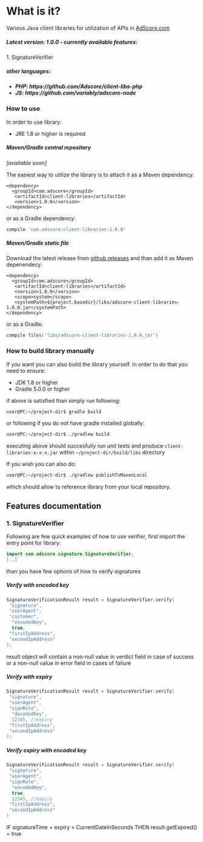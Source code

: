 <h1>What is it?</h1>

Various Java client libraries for utilization of APIs in <a href="https://adscore.com">AdScore.com</a>

<h5> Latest version: 1.0.0 - currently available features: </h5>
1. SignatureVerifier

<h5> other languages: <h5>
<ul>
 <li> PHP: https://github.com/Adscore/client-libs-php </li>
 <li> JS: https://github.com/variably/adscore-node </li>
</ul>

<h3>How to use</h3>

In order to use library:
- JRE 1.8 or higher is required

<h5>Maven/Gradle central repository</h5>
<i>[available soon]</i>

The easiest way to utilize the library is to attach it as a Maven dependency:

```maven
<dependency>
  <groupId>com.adscore</groupId>
   <artifactId>client-libraries</artifactId>
   <version>1.0.0</version>
</dependency>
```

or as a Gradle dependency:

```gradle
compile 'com.adscore:client-libraries:1.0.0'
```

<h5>Maven/Gradle static file</h5>

Download the latest release from <a href="https://github.com/Adscore/client-libs-java/releases"> github releases<a/> and than add it as Maven depenendecy:

```maven
<dependency>
  <groupId>com.adscore</groupId>
   <artifactId>client-libraries</artifactId>
   <version>1.0.0</version>
   <scope>system</scope>
   <systemPath>${project.basedir}/libs/adscore-client-libraries-1.0.0.jar</systemPath>
</dependency>
```
or as a Gradle:

```gradle
compile files('libs/adscore-client-libraries-1.0.0.jar')
```

<h3>How to build library manually</h3>

If you want you can also build the library yourself. in order to do that you need to ensure:
- JDK 1.8 or higher
- Gradle 5.0.0 or higher

if above is satisfied than simply run following:

```bash
user@PC:~/project-dir$ gradle build
```
or following if you do not have gradle installed globally:
```bash
user@PC:~/project-dir$ ./gradlew build
```

executing above should succesfully run unit tests and produce `client-libraries-x-x-x.jar` within `~/project-dir/build/libs` directory

If you wish you can also do:

```bash
user@PC:~/project-dir$ ./gradlew publishToMavenLocal
```

which should allow to reference library from your local repository.

<h2> Features documentation </h2>

<h3>1. SignatureVerifier</h3>

Following are few quick examples of how to use verifier, first import the entry point for library:

```java
import com.adscore.signature.SignatureVerifier;
[..]
```

than you have few options of how to verify signatures

<h5> Verify with encoded key</h5>

```java
SignatureVerificationResult result = SignatureVerifier.verify(
 "signature",
 "userAgent",
 "customer",
  "encodedKey",
  true,
 "firstIpAddress",
 "secondIpAddress"
);

```

result object will contain a non-null value in verdict field in case of success
or a non-null value in error field in cases of failure

<h5>Verify with expiry</h5>

```java
SignatureVerificationResult result = SignatureVerifier.verify(
 "signature",
 "userAgent",
 "signRole",
  "decodedKey",
  12345, //expiry
 "firstIpAddress",
 "secondIpAddress"
);
```


<h5>Verify expiry with encoded key</h5>

```java
SignatureVerificationResult result = SignatureVerifier.verify(
 "signature",
 "userAgent",
 "signRole",
  "encodedKey",
  true,
  12345, //expiry
 "firstIpAddress",
 "secondIpAddress"
)
```


IF signatureTime + expiry > CurrentDateInSeconds
THEN result.getExpired() = true